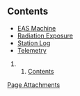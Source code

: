 Contents
--------

-   [EAS Machine](https://wiki.wmfo.org/Operations/Regulatory/EAS_Machine "Operations/Regulatory/EAS_Machine")
-   [Radiation Exposure](https://wiki.wmfo.org/Operations/Regulatory/Radiation_Exposeure "Operations/Regulatory/Radiation_Exposeure")
-   [Station Log](https://wiki.wmfo.org/Operations/Regulatory/Station_Log "Operations/Regulatory/Station_Log")
-   [Telemetry](https://wiki.wmfo.org/Operations/Regulatory/Telemetry "Operations/Regulatory/Telemetry")

1.  1. [Contents](#Contents)

[Page Attachments](https://wiki-files.wmfo.org/Operations/Regulatory)
